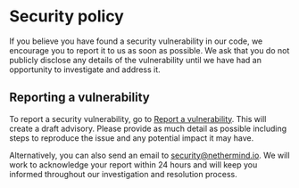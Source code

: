 # Security policy

If you believe you have found a security vulnerability in our code, we encourage you to report it to us as soon as possible.
We ask that you do not publicly disclose any details of the vulnerability until we have had an opportunity to investigate and address it. 

## Reporting a vulnerability

To report a security vulnerability, go to [Report a vulnerability](https://github.com/NethermindEth/nethermind/security/advisories/new). This will create a draft advisory. Please provide as much detail as possible including steps to reproduce the issue and any potential impact it may have.

Alternatively, you can also send an email to security@nethermind.io. We will work to acknowledge your report within 24 hours and will keep you informed throughout our investigation and resolution process. 

